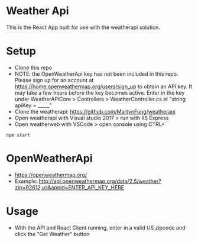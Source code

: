 # Weather Api
This is the React App built for use with the weatherapi solution.

# Setup
- Clone this repo
- NOTE: the OpenWeatherApi key has not been included in this repo. Please sign up for an account at https://home.openweathermap.org/users/sign_up to obtain an API key. It may take a few hours before the key becomes active. 
Enter in the key under WeatherAPiCore > Controllers > WeatherController.cs at "string apiKey = _____"
- Clone the weatherapi: https://github.com/MartynFung/weatherapi
- Open weatherapi with Visual studio 2017 > run with IIS Express
- Open weatherweb with VSCode > open console using CTRL+`
```
npm start
```
# OpenWeatherApi
- https://openweathermap.org/
- Example: http://api.openweathermap.org/data/2.5/weather?zip=92612,us&appid=ENTER_API_KEY_HERE

# Usage
- With the API and React Client running, enter in a valid US zipcode and click the "Get Weather" button
